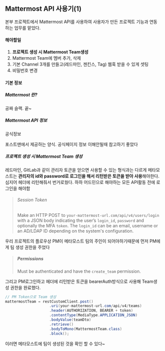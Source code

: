 ## Mattermost API 사용기(1)

본부 프로젝트에서 Mattermost API를 사용하여 사용자가 만든 프로젝트 기능과 연동하는 업무를 맡았다.

#### 해야할일

1. **프로젝트 생성 시 Mattermost Team생성**
2. Mattermost Team에 멤버 추가, 삭제
3. 기본 Channel 3개를 만들고(레드마인, 젠킨스, Tag) 웹훅 받을 수 있게 셋팅
4. 비밀번호 변경



#### 기본 정보

##### Mattermost 란?

공짜 슬랙. 끝~

##### Mattermost API 정보

공식정보

[](https://api.mattermost.com/)

포스트맨에서 제공하는 양식. 공식페이지 정보 이해안될때 참고하기 좋았다

[](https://documenter.getpostman.com/view/4508214/RW8FERUn)



##### 프로젝트 생성 시 Mattermost Team 생성

레드마인, GitLab과 같이 관리자 토큰을 얻으면 사용할 수 있는 형식과는 다르게 메타모스트는 **관리자의 id와 password로 로그인을 해서 리턴받은 토큰을 받아 사용**해야한다. 심지어 헤더에 리턴해줘서 번거로웠다. 하하 어드민으로 해야하는 모든 API활동 전에 로그인을 해야함 

> ###### Session Token
>
> Make an HTTP POST to `your-mattermost-url.com/api/v4/users/login` with a JSON body indicating the user’s `login_id`, `password` and optionally the MFA `token`. The `login_id` can be an email, username or an AD/LDAP ID depending on the system's configuration.



우리 프로젝트의 플로우상 PM이 메타모스트 팀의 주인이 되어야하기때문에 먼저 PM에게 팀 생성 권한을 주었다

> ##### Permissions
>
> Must be authenticated and have the `create_team` permission.

그리고 PM로그인하고 헤더에 리턴받은 토큰을 bearerAuth방식으로 사용해 Team생성 권한을 완료했다. 

```java
// PM Token으로 Team 생성
mattermostTeam = restCustomClient.post()
                    .uri(your-mattermost-url.com/api/v4/teams)
                    .header(AUTHORIZATION, BEARER + token)
                    .contentType(MediaType.APPLICATION_JSON)
                    .bodyValue(teamDto)
                    .retrieve()
                    .bodyToMono(MattermostTeam.class)
                    .block();
```

이러면 메타모스트에 팀이 생성된 것을 확인 할 수 있다~
